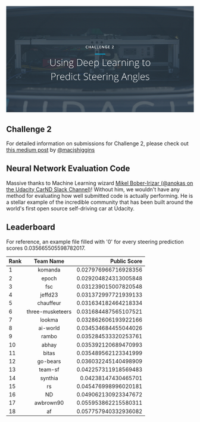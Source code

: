 <img src="../../images/challenge2.png" alt="Self-Driving Car" width="800px">

## Challenge 2
For detailed information on submissions for Challenge 2, please check out [this medium post](https://medium.com/@maccallister.h/challenge-2-submission-guidelines-284ce6641c41#.az85snjmh) by [@macjshiggins](https://twitter.com/macjshiggins)

## Neural Network Evaluation Code
Massive thanks to Machine Learning wizard [Mikel Bober-Irizar (@anokas on the Udacity CarND Slack Channel)](https://github.com/mxbi)! Without him, we wouldn't have any method for evaluating how well submitted code is actually performing. He is a stellar example of the incredible community that has been built around the world's first open source self-driving car at Udacity.

## Leaderboard

For reference, an example file filled with '0' for every steering prediction scores 0.035665505598782017.

| Rank | Team Name        |     Public Score     |
| ---- | :---------------:| --------------------:|
| 1    | komanda          | 0.027976966716928356 |
| 2    | epoch            | 0.029204824313005848 |
| 3    | fsc              | 0.031239015007820548 |
| 4    | jeffd23          | 0.031372997721939133 |
| 5    | chauffeur        | 0.031634182464218334 |
| 6    | three-musketeers | 0.031684487565107521 |
| 7    | lookma           | 0.032862606193922166 |
| 8    | ai-world         | 0.034534684455044026 |
| 9    | rambo            | 0.035284533320253761 |
| 10   | abhay            | 0.035392120689470993 |
| 11   | bitas            | 0.035489562123341999 |
| 12   | go-bears         | 0.036032245140498909 |
| 13   | team-sf          | 0.042257311918569483 |
| 14   | synthia          | 0.04238147430465701  |
| 15   | rs               | 0.045476998996020181 |
| 16   | ND               | 0.049062130923347672 |
| 17   | awbrown90        | 0.055953862215580311 |
| 18   | af               | 0.057757940332936082 |

 






